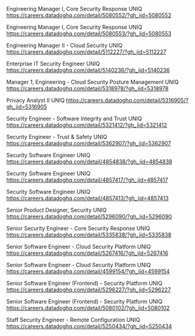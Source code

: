 Engineering Manager I, Core Security Response UNIQ https://careers.datadoghq.com/detail/5080552/?gh_jid=5080552

Engineering Manager I, Core Security Response UNIQ https://careers.datadoghq.com/detail/5080553/?gh_jid=5080553

Engineering Manager II - Cloud Security UNIQ https://careers.datadoghq.com/detail/5112227/?gh_jid=5112227

Enterprise IT Security Engineer UNIQ https://careers.datadoghq.com/detail/5140236/?gh_jid=5140236

Manager 1, Engineering - Cloud Security Posture Management UNIQ https://careers.datadoghq.com/detail/5318978/?gh_jid=5318978

Privacy Analyst II UNIQ https://careers.datadoghq.com/detail/5316905/?gh_jid=5316905

Security Engineer - Software Integrity and Trust UNIQ https://careers.datadoghq.com/detail/5321412/?gh_jid=5321412

Security Engineer - Trust & Safety UNIQ https://careers.datadoghq.com/detail/5362907/?gh_jid=5362907

Security Software Engineer UNIQ https://careers.datadoghq.com/detail/4854838/?gh_jid=4854838

Security Software Engineer UNIQ https://careers.datadoghq.com/detail/4857417/?gh_jid=4857417

Security Software Engineer UNIQ https://careers.datadoghq.com/detail/4857413/?gh_jid=4857413

Senior Product Designer, Security UNIQ https://careers.datadoghq.com/detail/5296090/?gh_jid=5296090

Senior Security Engineer - Core Security Response UNIQ https://careers.datadoghq.com/detail/5335838/?gh_jid=5335838

Senior Software Engineer - Cloud Security Platform UNIQ https://careers.datadoghq.com/detail/5267416/?gh_jid=5267416

Senior Software Engineer - Cloud Security Platform UNIQ https://careers.datadoghq.com/detail/4599154/?gh_jid=4599154

Senior Software Engineer (Frontend) - Security Platform UNIQ https://careers.datadoghq.com/detail/5296227/?gh_jid=5296227

Senior Software Engineer (Frontend) - Security Platform UNIQ https://careers.datadoghq.com/detail/5080102/?gh_jid=5080102

Staff Security Engineer - Remote Configuration UNIQ https://careers.datadoghq.com/detail/5250434/?gh_jid=5250434

